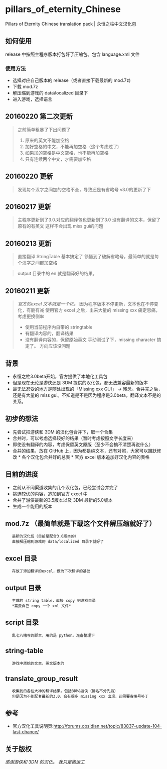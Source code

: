 # pillars_of_eternity_Chinese
Pillars of Eternity Chinese translation pack | 永恒之柱中文汉化包

## 如何使用
release 中按照主程序版本打包好了压缩包。包含 language.xml 文件
### 使用方法
* 选择对应自己版本的 release（或者直接下载最新的 mod.7z)
* 下载 mod.7z
* 解压缩到游戏的 data\localized 目录下
* 进入游戏，选择语言

## 20160220 第二次更新
> 之前简单粗暴了下出问题了
> 1. 原来的英文不能加空格
> 2. 加好空格的中文，不能再加空格（这个考虑过了)
> 3. 如果加的空格是中文空格，也不能再加空格
> 4. 只有连续两个中文，才需要加空格

## 20160220 更新
> 发现每个汉字之间加的空格不全，导致还是有省略号
> v3.0的更新了下

## 20160217 更新
> 主程序更新到了3.0.对应的翻译包也更新到了3.0
> 没有翻译的文本，保留了原有的有英文
> 这样不会出现 miss gui的问题

## 20160213 更新
> 直接翻译 StringTable 基本搞定了
> 领悟到了破解省略号，最简单的就是每个汉字之间都加空格

> output 目录中的 en 就是翻译好的结果。

## 20160211 更新
> *官方的excel 文本就是一个坑。*
> 因为程序版本不停更新，文本也在不停变化，有删有减
> 使用官方 excel 之后，出来大量的 missing xxx
> 痛定思痛，考虑更换侧率
> * 使用当前程序内自带的 stringtable
> * 有翻译内容的，翻译结果
> * 没有翻译内容的，保留原始英文
> 手动测试了下，missing character 搞定了。 方向应该没问题

## 背景
* 永恒之柱3.0beta开始，官方提供了本地化工具包
* 但是现在无论是游侠还是 3DM 提供的汉化包，都无法兼容最新的版本
* 最无法忍受的地方是随处出现的「Missing xxx GUI」
       -> 残念。合并完之后，还是有大量的 miss gui。不知道是不是因为程序是3.0beta，翻译文本不是的关系。

## 初步的想法
* 先尝试把游侠和 3DM 的汉化包合并下，取一个合集
* 合并时，可以考虑选择较好的结果（暂时考虑按照文字长度来）
* 即使没有翻译的内容，考虑保留英文原版（至少不会搞不清楚再说什么）
* 合并的结果，放在 GitHub 上，因为都是纯文本，还有对照，大家可以踊跃修改
        * 各个汉化包合并好的总表
        * 官方 excel 版本追加好汉化内容的表格

## 目前的进度
* 之前从不同渠道收集的几个汉化包，已经尝试合并完了
* 挑选较优的内容，追加到官方 excel 中
* 合并了游侠最新的3.5版本以及 3DM 最新的5.0版本
* 生成一个能用的版本

## mod.7z （最简单就是下载这个文件解压缩就好了）
       最新的汉化包（目前是配合3.0版本的）
       直接解压缩到游戏的 data/localized 目录下就好了
       
## excel 目录
       存放了添加翻译的excel，做为下次翻译的基础

## output 目录
       生成的 string table，直接 copy 到游戏目录
       *需要自己 copy 一个 xml 文件*

## script 目录
       乱七八糟写的脚本，用的是 python。准备整理下
       
## string-table
       游戏中原始的文本，英文版本的
       
## translate_group_result
       收集到的各位大神的翻译结果，包括3DM&游侠（排名不分先后）
       但是因为不能配套最新的3.0，会有很多 missing xxx 出现，还需要省略号补丁
## 参考
* 官方汉化工具说明页:http://forums.obsidian.net/topic/83837-update-104-last-chance/

## 关于版权
*感谢游侠和 3DM 的汉化。*
*我只是搬运工*
